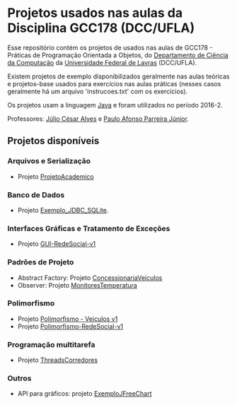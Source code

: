# Projetos usados nas aulas da Disciplina GCC178 (DCC/UFLA)

Esse repositório contém os projetos de usados nas aulas de GCC178 - Práticas de Programação Orientada a Objetos, do [Departamento de Ciência da Computação] da [Universidade Federal de Lavras] (DCC/UFLA).

Existem projetos de exemplo disponibilizados geralmente nas aulas teóricas e projetos-base usados para exercícios nas aulas práticas (nesses casos geralmente há um arquivo 'instrucoes.txt' com os exercícios).

Os projetos usam a linguagem [Java] e foram utilizados no período 2016-2.

Professores: [Júlio César Alves] e [Paulo Afonso Parreira Júnior].

[Departamento de Ciência da Computação]: http://www.dcc.ufla.br
[Universidade Federal de Lavras]: http://www.ufla.br
[Java]: https://www.java.com
[Júlio César Alves]: http://www.dcc.ufla.br/~jcalves
[Paulo Afonso Parreira Júnior]: http://www.dcc.ufla.br/?page_id=91

## Projetos disponíveis

### Arquivos e Serialização

* Projeto [ProjetoAcademico]

[ProjetoAcademico]: /ProjetoAcademico

### Banco de Dados

* Projeto [Exemplo_JDBC_SQLite].

[Exemplo_JDBC_SQLite]: /Exemplo_JDBC_SQLite

### Interfaces Gráficas e Tratamento de Exceções

* Projeto [GUI-RedeSocial-v1]

[GUI-RedeSocial-v1]: /GUI-RedeSocial-v1

### Padrões de Projeto

* Abstract Factory: Projeto [ConcessionariaVeiculos]
* Observer: Projeto [MonitoresTemperatura]

[ConcessionariaVeiculos]: /ConcessionariaVeiculos
[MonitoresTemperatura]: /MonitoresTemperatura

### Polimorfismo

* Projeto [Polimorfismo - Veiculos v1]
* Projeto [Polimorfismo-RedeSocial-v1]

[Polimorfismo - Veiculos v1]: /Polimorfismo%20-%20Veiculos%20v1
[Polimorfismo-RedeSocial-v1]: /Polimorfismo-RedeSocial-v1

### Programação multitarefa

* Projeto [ThreadsCorredores]

[ThreadsCorredores]: /ThreadsCorredores

### Outros

* API para gráficos: projeto [ExemploJFreeChart]

[ExemploJFreeChart]: /ExemploJFreeChart
